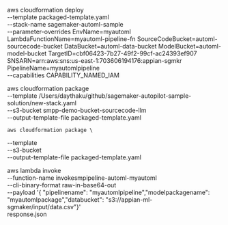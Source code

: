 aws cloudformation deploy \
  --template packaged-template.yaml  \
  --stack-name sagemaker-automl-sample \
  --parameter-overrides EnvName=myautoml LambdaFunctionName=myautoml-pipeline-fn SourceCodeBucket=automl-sourcecode-bucket DataBucket=automl-data-bucket ModelBucket=automl-model-bucket TargetID=cbf06423-7b27-49f2-99cf-ac24393ef907 SNSARN=arn:aws:sns:us-east-1:703606194176:appian-sgmkr PipelineName=myautomlpipeline \
  --capabilities CAPABILITY_NAMED_IAM


  aws cloudformation package \
  --template /Users/daythaku/github/sagemaker-autopilot-sample-solution/new-stack.yaml \
  --s3-bucket smpp-demo-bucket-sourcecode-llm \
  --output-template-file packaged-template.yaml

    aws cloudformation package \
  --template <local path to stack> \
  --s3-bucket <s3 bucket name for uploading artifacts> \
  --output-template-file packaged-template.yaml

  aws lambda invoke \
    --function-name invokesmpipeline-automl-myautoml \
    --cli-binary-format raw-in-base64-out \
    --payload '{ "pipelinename": "myautomlpipeline","modelpackagename": "myautomlpackage","databucket": "s3://appian-ml-sgmaker/input/data.csv"}' \
    response.json